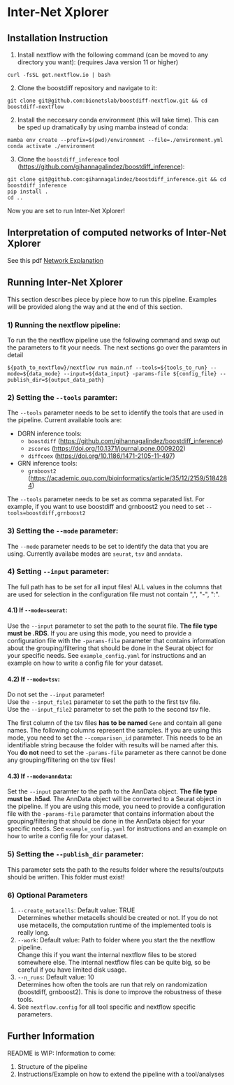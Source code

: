 # Inter-Net Xplorer
## Installation Instruction 
1) Install nextflow with the following command (can be moved to any directory you want): (requires Java version 11 or higher)   
```
curl -fsSL get.nextflow.io | bash
```
2) Clone the boostdiff repository and navigate to it:
```
git clone git@github.com:bionetslab/boostdiff-nextflow.git && cd boostdiff-nextflow
```
2) Install the neccesary conda environment (this will take time). This can be sped up dramatically by using mamba instead of conda:  
```
mamba env create --prefix=$(pwd)/environment --file=./environment.yml
conda activate ./environment
```   
3) Clone the `boostdiff_inference` tool (https://github.com/gihannagalindez/boostdiff_inference):
```
git clone git@github.com:gihannagalindez/boostdiff_inference.git && cd boostdiff_inference
pip install .
cd ..
```
Now you are set to run Inter-Net Xplorer!

## Interpretation of computed networks of Inter-Net Xplorer
See this pdf [Network Explanation](https://github.com/bionetslab/grn-nextflow/blob/dgrn_nf/man/network_explanation.pdf)

## Running Inter-Net Xplorer
This section describes piece by piece how to run this pipeline. Examples will be provided along the way and at the end of this section.
### 1) Running the nextflow pipeline:
To run the the nextflow pipeline use the following command and swap out the parameters to fit your needs. The next sections go over the paramters in detail 
```
${path_to_nextflow}/nextflow run main.nf --tools=${tools_to_run} --mode=${data_mode} --input=${data_input} -params-file ${config_file} --publish_dir=${output_data_path}
```

### 2) Setting the `--tools` paramter:
The `--tools` parameter needs to be set to identify the tools that are used in the pipeline. Current available tools are:
* DGRN inference tools:
  * `boostdiff` (https://github.com/gihannagalindez/boostdiff_inference)
  * `zscores` (https://doi.org/10.1371/journal.pone.0009202)
  * `diffcoex` (https://doi.org/10.1186/1471-2105-11-497)
* GRN inference tools:
  * `grnboost2` (https://academic.oup.com/bioinformatics/article/35/12/2159/5184284)

The `--tools` parameter needs to be set as comma separated list. For example, if you want to use boostdiff and grnboost2 you need to set `--tools=boostdiff,grnboost2`   

### 3) Setting the `--mode` parameter:
The `--mode` parameter needs to be set to identify the data that you are using. Currently availabe modes are `seurat`, `tsv` and `anndata`. 

### 4) Setting `--input` parameter:
The full path has to be set for all input files! ALL values in the columns that are used for selection in the configuration file must not contain ",", "-", ":".  

#### 4.1) If `--mode=seurat`:
Use the `--input` parameter to set the path to the seurat file. **The file type must be .RDS**. If you are using this mode, you need to provide a configuration file with the `-params-file` parameter that contains information about the grouping/filtering that should be done in the Seurat object for your specific needs. See `example_config.yaml` for instructions and an example on how to write a config file for your dataset.

#### 4.2) If `--mode=tsv`:
Do not set the `--input` parameter! <br />
Use the `--input_file1` parameter to set the path to the first tsv file. <br />
Use the `--input_file2` parameter to set the path to the second tsv file. <br />
<!-- If you are only using GRN inference tools, specifying one input is enough. <br /> -->
The first column of the tsv files **has to be named** `Gene` and contain all gene names. The following columns represent the samples. If you are using this mode, you need to set the `--comparison_id` parameter. This needs to be an identifiable string because the folder with results will be named after this. You **do not** need to set the `-params-file` parameter as there cannot be done any grouping/filtering on the tsv files!  

#### 4.3) If `--mode=anndata`:
Set the `--input` paramter to the path to the AnnData object. **The file type must be .h5ad**. The AnnData object will be converted to a Seurat object in the pipeline. If you are using this mode, you need to provide a configuration file with the `-params-file` parameter that contains information about the grouping/filtering that should be done in the AnnData object for your specific needs. See `example_config.yaml` for instructions and an example on how to write a config file for your dataset.

### 5) Setting the `--publish_dir` parameter:
This parameter sets the path to the results folder where the results/outputs should be written. This folder must exist!

### 6) Optional Parameters
1) `--create_metacells`: Default value: TRUE <br />
   Determines whether metacells should be created or not. If you do not use metacells, the computation runtime of the implemented tools is really long.
2) `--work`: Default value: Path to folder where you start the the nextflow pipeline. <br />
   Change this if you want the internal nextflow files to be stored somewhere else. The internal nextflow files can be quite big, so be careful if you have limited disk usage.
3) `--n_runs`: Default value: 10 <br />
   Determines how often the tools are run that rely on randomization (boostdiff, grnboost2). This is done to improve the robustness of these tools.
4) See `nextflow.config` for all tool specific and nextflow specific parameters.  

## Further Information
README is WIP: Information to come:
1) Structure of the pipeline
2) Instructions/Example on how to extend the pipeline with a tool/analyses

<!-- ## Structure of the pipeline:
The pipeline is split into 3 steps:
1) Data loading
2) Running tools
3) Analysis
Every step has concretely defined inputs and outputs.
### 1) Data loading:
Inputs:
  * tools: The tools used inside the pipeline defined via the `--tools` parameter
  
Output:
  * data: Nextflow channel with the structure [comparison_id, [file_1.tsv, file_2.tsv]]
Function:
  This step loads the data and performs some basic checks
### 2) Running Tools
Inputs:
  * data: The key and the input files loaded in the first step of the pipeline as a nextflow channel
  * tools: The tools used inside the pipeline defined via the `--tools`parameter

Outputs:
  * networks: Nextflow channel, where all networks are grouped based on the keys
### 3) Analysis
  Inputs:
    * networks: Nextflow channel, where all networks are grouped based on the keys (computed by step 2) -->

<!-- ## How to extend the pipeline
Suppose you want to extend the pipeline with a new workflow/module for any of the steps of the pipeline. This section goes over the steps needed to accomplish this. For any information on nextflow functions, we refer to the official nextflow documentation: TODO: ADD_URL
### 1) Adding a data loading workflow/module
  1) **This step is only needed if you want to integrate a new data format into the pipeline.** <br /> Go to `subworkflows/load.data.nf` -> There you will find the workflow that calls the specific data loading module based on the mode given in the `--mode` parameter. -> Add a new case for your new data mode. Write a config parser if needed for your case. Use the `-params-file` as input parameter for the config file. An exemplary config parser can be seen for `params.mode=="seurat"`. Finally, call the `CREATE_METACELLS(mode, input)` workflow. Please try to use the parameters `--input` or `--input_file1`, `--input_file2` as input parameters. Every run of the pipeline has to have a unique ID that is used as identifier and name for the run. If you are using a config file, this config file has to have such an id (named key in the pipeline). If you do not have a config file, you can use the `--comparison_id` parameter for this.
  2) Go to `subworkflows/data_loading/create_metacells.nf`. This workflow creates a nextflow channel for the key and the inputs and calls the correct process for the data_lading based on the selected `--mode`. <br /> 
     2.1 **Only needed if you are adding a new mode!**: Add another case for your newly created mode. Goto step 2.3. <br />
     2.2 Use the `--data_loading` parameter that is used to select the data loading process to add a new case for your new data loading process inside the correct mode case. Where and how to add a new process will be described in section 3. <br />
     2.3 Create a nextflow channel for the inputs (given as parameter to this workflow) and the config file if you are using one. As examples, look at already implemented cases.
     2.4 Choose a name for your new process. This name has to be in upper case and it should follow the structure `SELECT_DATA_${--mode}_${--data-loading}` The process needs to be included at the top using: 
     ```
     include { YOUR_PROCESS_NAME } from '../../modules/data_loading/' 
     ```
     The process gets the input and config, if you are using one, channel as inputs. 
  3) Go to `modules/data_loading/main.nf`. This script contains the processes for the data loading. Add your new process with the correct process name defined in step 2.4.   -->

<!-- # Settings of the pipeline
Standard settings of this pipeline:
- Data:
  - Cluster 1, 2
  - Armstrong vs Docile, Spleen, day 28
  - Armstrong vs Docile, Liver, day 10
- No. total runs of boostdiff: 10
- Settings for individual boostdiff runs:
  - no. estimators: 50
  - no. features: 1500
  - no. subsamples: 30
  - no. processes: 8
- Settings for filtering the aggregated results:
  - Top n nodes: 20 (most differntially expressed target genes between the two conditions)
  - Top n edges: 100 (highest ranking interactions between remaining genes)

# Pipeline workflow
1) Read in data
2) Run boostdiff for a no. total runs
3) Aggregate results by creating the union of all runs and average over the scores
4) Filter aggregated results based on the settings
5) Check regulatory interaction of every edge based on small linear model that is fitted on every edge 
6) Create output .html file

# Interpreting the results
Outputs:
  - This pipeline puts out a .txt file containing the data of the inferred differntial GRN
  - This pipeline puts out a .html file containing the graph representation of the inferred differential GRN (image shows part of such a differential GRN):
    - Nodes: represent the genes (annotated with the gene name)
    - Edges: 
      - 2 colours representing condition 1,2 (pink and green, see legend)
      - 4 possible edges:
        - pink fully drawn arrow  (up regulatory interaction that is stronger in condition 1)
        - pink dashed arrow       (down regulatory interaction that is stronger in condition 1)
        - green fully drawn arrow (up regulatory interaction that is stronger in condition 2)
        - green dashed arrow      (down regulatory interaction that is stronger in condition 2)

![diff_grn](diff_grn_example.png)

 -->
